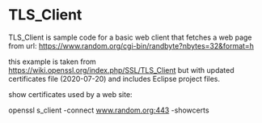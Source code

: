 # TLS_Client
TLS_Client is sample code for a basic web client that fetches a web page from url: https://www.random.org/cgi-bin/randbyte?nbytes=32&format=h

this example is taken from https://wiki.openssl.org/index.php/SSL/TLS_Client
but with updated certificates file (2020-07-20) and includes Eclipse project files.

 
show certificates used by a web site:

openssl s_client -connect www.random.org:443 -showcerts
